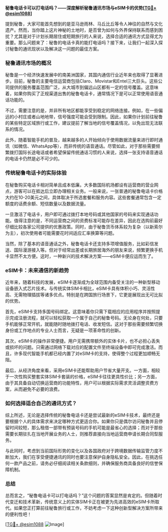 **秘鲁电话卡可以打电话吗？——深度解析秘鲁通讯市场与eSIM卡的优势[[TG💪+ @esim1088](https://t.me/s/esim1088)]**

提到秘鲁，大家可能首先想到的是亚马逊雨林、马丘比丘等令人神往的自然与文化遗产。然而，当你踏上这片神秘的土地时，是否曾为如何与外界保持联系而感到困扰？尤其是对于计划长期居住或短期旅行的人来说，选择合适的通讯方式显得尤为重要。那么问题来了：秘鲁的电话卡真的能打电话吗？接下来，让我们一起深入探讨秘鲁的通讯现状以及解决这一问题的最佳方案。

### 秘鲁通讯市场的概况

秘鲁是一个经济快速发展中的南美洲国家，其国内通信行业近年来也取得了显著进步。目前，秘鲁的主要电信运营商包括Claro、Movistar和Entel三大巨头。这些公司提供的服务覆盖范围广泛，从大城市到偏远山区都有一定的信号覆盖。这意味着，如果你购买了正规渠道出售的秘鲁电话卡，通常情况下是可以正常使用语音通话功能的。

不过，需要注意的是，并非所有地区都能享受到稳定的网络连接。例如，在一些偏远的小村庄或者山地地带，信号强度可能会受到限制。因此，如果你计划前往秘鲁的某些特定区域旅行或工作，建议提前了解当地的信号覆盖情况，以免出现无法联系的情况。

此外，随着智能手机的普及，越来越多的人开始倾向于使用数据流量来进行即时通讯（如微信、WhatsApp等），而非传统的语音通话。尽管如此，对于那些需要频繁拨打国际长途电话或者希望保留传统通话习惯的人来说，选择一张支持语音通话的电话卡仍然是必不可少的。

### 传统秘鲁电话卡的实际体验

在秘鲁购买电话卡相对简单且成本低廉。大多数国际机场都设有运营商的营业网点，游客可以在抵达后立即办理相关业务。一般来说，一张普通的秘鲁电话卡价格大约在10-20美元之间，具体取决于所选套餐和服务内容。这些套餐通常包含一定额度的话费余额、短信数量以及数据流量。

一旦激活了电话卡，用户即可通过拨打本地号码或其他国家的号码来实现通话功能。值得注意的是，不同运营商之间的资费标准可能存在差异，因此在选购前最好仔细比较各家公司提供的优惠政策。同时，由于秘鲁货币体系较为复杂（以新索尔为主），初次使用者可能需要花时间适应汇率换算等问题。

当然，除了基本的语音通话之外，秘鲁电话卡还支持多项增值服务，比如彩信发送、国际漫游接入等。但对于经常出差或长期旅居海外的朋友来说，频繁更换手机卡显然不太方便。这时，一种新兴的技术解决方案——eSIM卡便应运而生了。

### eSIM卡：未来通信的新趋势

近年来，随着科技的发展，eSIM卡逐渐成为全球范围内备受关注的一种新型移动设备嵌入式芯片技术。与传统实体SIM卡相比，eSIM卡具有体积小巧、灵活性高、无需物理插拔等诸多优点。特别是在跨国旅行场景下，它更是展现出无可比拟的优势。

首先，eSIM卡支持多国号码绑定。这意味着你只需下载相应的应用程序并按照提示完成注册流程，就可以轻松获取一个属于自己的秘鲁号码。无论身在何处，只要手机能够正常开机，就能随时随地拨打电话、收发短信。这对于那些需要频繁切换身份或工作地点的专业人士而言，无疑是一项革命性的创新。

其次，eSIM卡的操作非常便捷。用户无需携带额外的实体卡片，也不必担心丢失或损坏的问题。只需通过网络下载对应的配置文件至终端设备中即可完成激活。而且，许多现代智能手机都已经内置了对eSIM卡的支持，使得整个过程更加顺畅无阻。

最后，从经济角度来看，采用eSIM卡还能帮助用户节省大量开支。一方面，相较于一次性购买整套实体SIM卡套装的价格，eSIM卡往往更具性价比；另一方面，由于其具备自动切换运营商的功能特性，用户可以根据实际需求灵活调整资费方案，从而避免不必要的浪费。

### 如何选择适合自己的通讯方式？

综上所述，无论是选择传统的秘鲁电话卡还是尝试最新的eSIM卡技术，最终还是要根据个人的具体需求来决定哪种方式更适合你。如果你只是偶尔访问秘鲁并且停留时间较短，那么租借一部带有预装号码的手机可能是最省心的选择；而对于那些需要长期驻扎在当地开展业务的人士，则推荐直接向当地运营商申请长期合同型服务。

与此同时，考虑到当前国际形势的变化以及各国政府对于跨境数据传输监管力度不断加大，我们在享受便捷通讯的同时也要注意保护自身隐私安全。因此，在挑选任何一款产品之前，请务必仔细阅读相关条款细则，并确保服务商具备良好的信誉保障机制。

### 总结

总而言之，“秘鲁电话卡可以打电话吗？”这个问题的答案显然是肯定的。但随着时代变迁和技术革新，传统意义上的实体SIM卡正在被更为先进高效的eSIM卡所取代。如果您正打算前往秘鲁旅行或工作，不妨考虑一下这种创新型解决方案所带来的便利性吧！

[[TG💪+ @esim1088](https://t.me/s/esim1088) ![Image](https://i.postimg.cc/4NQfJmqS/Snipaste-2025-05-13-00-14-12.png)]